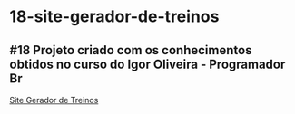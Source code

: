 # 18-site-gerador-de-treinos
 #18 Projeto criado com os conhecimentos obtidos no curso do Igor Oliveira - Programador Br
---
[Site Gerador de Treinos](https://rafaelcorrea00.github.io/18-site-gerador-de-treinos/)
